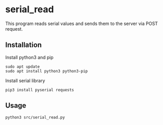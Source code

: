 # serial_read


This program reads serial values and sends them to the server
via POST request.

## Installation

Install python3 and pip

```
sudo apt update
sudo apt install python3 python3-pip
```

Install serial library

```
pip3 install pyserial requests
```

## Usage

`python3 src/serial_read.py`
